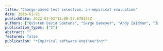 ```yaml
---
title: "Change-based test selection: an empirical evaluation"
date: 2016-01-01
publishDate: 2022-02-02T11:00:27.670145Z
authors: ["Quinten David Soetens", "Serge Demeyer", "Andy Zaidman", "Javier Pérez"]
publication_types: ["2"]
abstract: ""
featured: false
publication: "*Empirical software engineering*"
---
```


